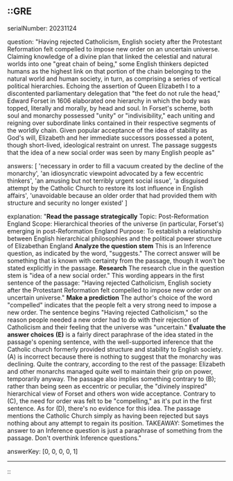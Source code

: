 ::GRE
---

serialNumber: 20231124

question: "Having rejected Catholicism, English society after the Protestant Reformation felt compelled to impose new order on an uncertain universe. Claiming knowledge of a divine plan that linked the celestial and natural worlds into one \"great chain of being,\" some English thinkers depicted humans as the highest link on that portion of the chain belonging to the natural world and human society, in turn, as comprising a series of vertical political hierarchies. Echoing the assertion of Queen Elizabeth I to a discontented parliamentary delegation that \"the feet do not rule the head,\" Edward Forset in 1606 elaborated one hierarchy in which the body was topped, literally and morally, by head and soul. In Forset's scheme, both soul and monarchy possessed \"unity\" or \"indivisibility,\" each uniting and reigning over subordinate links contained in their respective segments of the worldly chain. Given popular acceptance of the idea of stability as God's will, Elizabeth and her immediate successors possessed a potent, though short-lived, ideological restraint on unrest. The passage suggests that the idea of a new social order was seen by many English people as"

answers: [
  'necessary in order to fill a vacuum created by the decline of the monarchy',
  'an idiosyncratic viewpoint advocated by a few eccentric thinkers',
  'an amusing but not terribly urgent social issue',
  'a disguised attempt by the Catholic Church to restore its lost influence in English affairs',
  'unavoidable because an older order that had provided them with structure and security no longer existed'
]

explanation: "<strong>Read the passage strategically</strong> Topic: Post-Reformation England Scope: Hierarchical theories of the universe (in particular, Forset's) emerging in post-Reformation England Purpose: To establish a relationship between English hierarchical philosophies and the political power structure of Elizabethan England <strong>Analyze the question stem</strong> This is an Inference question, as indicated by the word, \"suggests.\" The correct answer will be something that is known with certainty from the passage, though it won't be stated explicitly in the passage. <strong>Research</strong> The research clue in the question stem is \"idea of a new social order.\" This wording appears in the first sentence of the passage: \"Having rejected Catholicism, English society after the Protestant Reformation felt compelled to impose new order on an uncertain universe.\" <strong>Make a prediction</strong> The author's choice of the word \"compelled\" indicates that the people felt a very strong need to impose a new order. The sentence begins \"Having rejected Catholicism,\" so the reason people needed a new order had to do with their rejection of Catholicism and their feeling that the universe was \"uncertain.\" <strong>Evaluate the answer choices</strong> <strong>(E)</strong> is a fairly direct paraphrase of the idea stated in the passage's opening sentence, with the well-supported inference that the Catholic church formerly provided structure and stability to English society. (A) is incorrect because there is nothing to suggest that the monarchy was declining. Quite the contrary, according to the rest of the passage: Elizabeth and other monarchs managed quite well to maintain their grip on power, temporarily anyway. The passage also implies something contrary to (B); rather than being seen as eccentric or peculiar, the \"divinely inspired\" hierarchical view of Forset and others won wide acceptance. Contrary to (C), the need for order was felt to be \"compelling,\" as it's put in the first sentence. As for (D), there's no evidence for this idea. The passage mentions the Catholic Church simply as having been rejected but says nothing about any attempt to regain its position. TAKEAWAY: Sometimes the answer to an Inference question is just a paraphrase of something from the passage. Don't overthink Inference questions."

answerKey: [0, 0, 0, 0, 1]

---
::